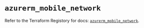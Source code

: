 # `azurerm_mobile_network`

Refer to the Terraform Registory for docs: [`azurerm_mobile_network`](https://www.terraform.io/docs/providers/azurerm/r/mobile_network).
